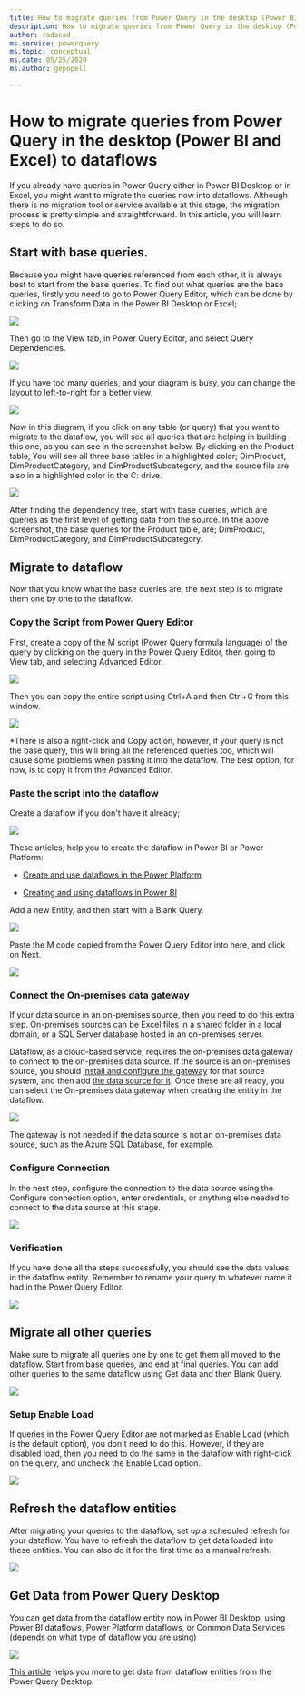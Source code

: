 ```yaml
---
title: How to migrate queries from Power Query in the desktop (Power BI and Excel) to dataflows
description: How to migrate queries from Power Query in the desktop (Power BI and Excel) to dataflows
author: radacad
ms.service: powerquery
ms.topic: conceptual
ms.date: 05/25/2020
ms.author: gepopell

---
```

How to migrate queries from Power Query in the desktop (Power BI and Excel) to dataflows
=======================================================================================

If you already have queries in Power Query either in Power BI Desktop or in
Excel, you might want to migrate the queries now into dataflows. Although there
is no migration tool or service available at this stage, the migration process
is pretty simple and straightforward. In this article, you will learn steps to
do so.

Start with base queries.
-----------------------

Because you might have queries referenced from each other, it is always best to
start from the base queries. To find out what queries are the base queries,
firstly you need to go to Power Query Editor, which can be done by clicking on
Transform Data in the Power BI Desktop or Excel;

![](media/OpeningPowerQueryEditor.png)

Then go to the View tab, in Power Query Editor, and select Query Dependencies.

![](media/OpeningQueryDependencies.png)

If you have too many queries, and your diagram is busy, you can change the
layout to left-to-right for a better view;

![](media/ChangingDependenciesLayout.png)

Now in this diagram, if you click on any table (or query) that you want to migrate to the dataflow, you will see all queries that are helping in building this one, as you can see in the screenshot below. By clicking on the Product table, You will see all three base tables in a highlighted color; DimProduct, DimProductCategory, and DimProductSubcategory, and the source file are also in a highlighted color in the C: drive.

![](media/FindTheDependencyTree.png)

After finding the dependency tree, start with base queries, which are queries as
the first level of getting data from the source. In the above screenshot, the
base queries for the Product table, are; DimProduct, DimProductCategory, and
DimProductSubcategory.

Migrate to dataflow
-------------------

Now that you know what the base queries are, the next step is to migrate them
one by one to the dataflow.

### Copy the Script from Power Query Editor

First, create a copy of the M script (Power Query formula language) of the query by clicking on the query in the Power Query Editor, then going to View tab, and selecting Advanced Editor.

![](media/OpeningAdvancedEditor.png)

Then you can copy the entire script using Ctrl+A and then Ctrl+C from this
window.

![](media/CopyMScript.png)

\*There is also a right-click and Copy action, however, if your query is not the
base query, this will bring all the referenced queries too, which will cause
some problems when pasting it into the dataflow. The best option, for now, is to
copy it from the Advanced Editor.

### Paste the script into the dataflow

Create a dataflow if you don't have it already;

![](media/CreatePBIDataflow.png)

These articles, help you to create the dataflow in Power BI or Power Platform:

-   [Create and use dataflows in the Power Platform](https://docs.microsoft.com/en-us/data-integration/dataflows/dataflows-integration-overview)
    
-   [Creating and using dataflows in Power BI](https://docs.microsoft.com/en-us/power-bi/service-dataflows-create-use)

Add a new Entity, and then start with a Blank Query.

![](media/dataflowBlankQuery.png)

Paste the M code copied from the Power Query Editor into here, and click on
Next.

![](media/PasteMCode.png)

### Connect the On-premises data gateway

If your data source in an on-premises source, then you need to do this extra
step. On-premises sources can be Excel files in a shared folder in a local
domain, or a SQL Server database hosted in an on-premises server.

Dataflow, as a cloud-based service, requires the on-premises data gateway to connect to the on-premises data source. If the source is an on-premises source, you should [install and configure the gateway](https://docs.microsoft.com/en-us/data-integration/gateway/service-gateway-install) for that source system, and then add [the data source for it](https://docs.microsoft.com/en-us/data-integration/gateway/service-gateway-manage).
Once these are all ready, you can select the On-premises data gateway when
creating the entity in the dataflow.

![](media/ConnectGateway.png)

The gateway is not needed if the data source is not an on-premises data source,
such as the Azure SQL Database, for example.

### Configure Connection

In the next step, configure the connection to the data source using the
Configure connection option, enter credentials, or anything else needed to
connect to the data source at this stage.

![](media/ConfigureConnection.png)

### Verification

If you have done all the steps successfully, you should see the data values in the dataflow entity. Remember to rename your query to whatever name it had in the Power Query Editor.

![](media/ConfirmQuery.png)

Migrate all other queries
-------------------------

Make sure to migrate all queries one by one to get them all moved to the
dataflow. Start from base queries, and end at final queries. You can add other
queries to the same dataflow using Get data and then Blank Query.

![](media/GetDataBlankQuery.png)

### Setup Enable Load

If queries in the Power Query Editor are not marked as Enable Load (which is the default option), you don't need to do this. However, if they are disabled load, then you need to do the same in the dataflow with right-click on the query, and uncheck the Enable Load option.

![](media/disableLoad.png)

Refresh the dataflow entities
-----------------------------

After migrating your queries to the dataflow, set up a scheduled refresh for
your dataflow. You have to refresh the dataflow to get data loaded into these
entities. You can also do it for the first time as a manual refresh.

![](media/scheduleRefresh.png)

Get Data from Power Query Desktop
---------------------------------

You can get data from the dataflow entity now in Power BI Desktop, using Power
BI dataflows, Power Platform dataflows, or Common Data Services (depends on what
type of dataflow you are using)

![](media/GetDatafromDataflow.png)

[This article](https://docs.microsoft.com/en-us/power-bi/desktop-connect-dataflows)
helps you more to get data from dataflow entities from the Power Query Desktop.
